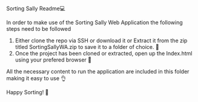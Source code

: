 Sorting Sally Readme💻

In order to make use of the Sorting Sally Web Application the following steps need to be followed

1. Either clone the repo via SSH or download it or Extract it from the zip titled SortingSallyWA.zip to save it to a folder of choice. 💾
2. Once the project has been cloned or extracted, open up the Index.html using your prefered browser 📂

All the necessary content to run the application are included in this folder making it easy to use 👌

Happy Sorting! 🎉
